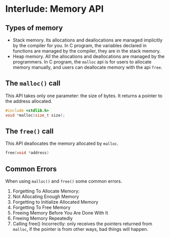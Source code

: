 # Interlude: Memory API

## Types of memory

* Stack memory. Its allocations and deallocations are managed implicitly by the compiler for you. In C program, the variables declared in functions are managed by the compiler, they are in the stack memory.
* Heap memory. All the allocations and deallocations are managed by the programmers. In C program, the `malloc` api is for users to allocate memory manually, and users can deallocate memory with the api `free`.
  
## The `malloc()` call

This API takes only one parameter: the size of bytes. It returns a pointer to the address allocated.

```c
#include <stdlib.h>
void *malloc(size_t size);
```


## The `free()` call

This API deallocates the memory allocated by `malloc`.
```c
free(void *address)
```

## Common Errors

When using `malloc()` and `free()` some common errors.

1. Forgetting To Allocate Memory: 
2. Not Allocating Enough Memory
3. Forgetting to Initialize Allocated Memory
4. Forgetting To Free Memory
5. Freeing Memory Before You Are Done With It
6. Freeing Memory Repeatedly
7. Calling free() Incorrectly: only receives the pointers returned from `malloc`, if the pointer is from other ways, bad things will happen.





